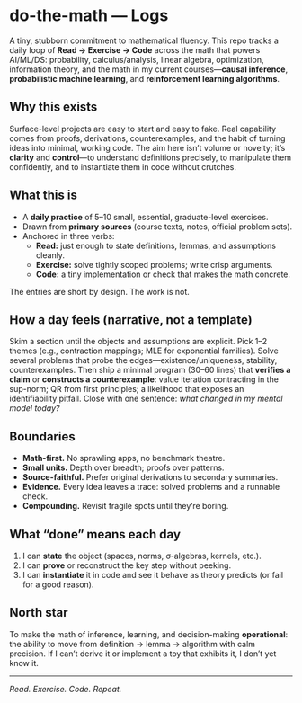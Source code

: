 # do-the-math — Logs

A tiny, stubborn commitment to mathematical fluency. This repo tracks a daily loop of **Read → Exercise → Code** across the math that powers AI/ML/DS: probability, calculus/analysis, linear algebra, optimization, information theory, and the math in my current courses—**causal inference**, **probabilistic machine learning**, and **reinforcement learning algorithms**.

## Why this exists

Surface-level projects are easy to start and easy to fake. Real capability comes from proofs, derivations, counterexamples, and the habit of turning ideas into minimal, working code. The aim here isn’t volume or novelty; it’s **clarity** and **control**—to understand definitions precisely, to manipulate them confidently, and to instantiate them in code without crutches.

## What this is

- A **daily practice** of 5–10 small, essential, graduate-level exercises.
- Drawn from **primary sources** (course texts, notes, official problem sets).
- Anchored in three verbs:
  - **Read:** just enough to state definitions, lemmas, and assumptions cleanly.
  - **Exercise:** solve tightly scoped problems; write crisp arguments.
  - **Code:** a tiny implementation or check that makes the math concrete.

The entries are short by design. The work is not.

## How a day feels (narrative, not a template)

Skim a section until the objects and assumptions are explicit. Pick 1–2 themes (e.g., contraction mappings; MLE for exponential families). Solve several problems that probe the edges—existence/uniqueness, stability, counterexamples. Then ship a minimal program (30–60 lines) that **verifies a claim** or **constructs a counterexample**: value iteration contracting in the sup-norm; QR from first principles; a likelihood that exposes an identifiability pitfall. Close with one sentence: *what changed in my mental model today?*

## Boundaries

- **Math-first.** No sprawling apps, no benchmark theatre.
- **Small units.** Depth over breadth; proofs over patterns.
- **Source-faithful.** Prefer original derivations to secondary summaries.
- **Evidence.** Every idea leaves a trace: solved problems and a runnable check.
- **Compounding.** Revisit fragile spots until they’re boring.

## What “done” means each day

1. I can **state** the object (spaces, norms, σ-algebras, kernels, etc.).
2. I can **prove** or reconstruct the key step without peeking.
3. I can **instantiate** it in code and see it behave as theory predicts (or fail for a good reason).

## North star

To make the math of inference, learning, and decision-making **operational**: the ability to move from definition → lemma → algorithm with calm precision. If I can’t derive it or implement a toy that exhibits it, I don’t yet know it.

---
*Read. Exercise. Code. Repeat.* 
